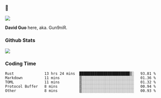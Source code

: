 ### 👋

![](https://komarev.com/ghpvc/?username=Gun9niR&label=Total+Views)

**David Guo** here, aka. Gun9niR.

### Github Stats

<img src="https://github-readme-stats.vercel.app/api?username=Gun9niR&count_private=true&show_icons=true&theme=vue-dark&hide_title=true">

### Coding Time

<!--START_SECTION:waka-->

```text
Rust              13 hrs 24 mins  ███████████████████████▒░   93.81 %
Markdown          11 mins         ▒░░░░░░░░░░░░░░░░░░░░░░░░   01.36 %
TOML              11 mins         ▒░░░░░░░░░░░░░░░░░░░░░░░░   01.32 %
Protocol Buffer   8 mins          ▒░░░░░░░░░░░░░░░░░░░░░░░░   00.94 %
Other             8 mins          ▒░░░░░░░░░░░░░░░░░░░░░░░░   00.93 %
```

<!--END_SECTION:waka-->
